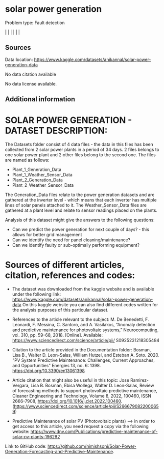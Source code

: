 # solar power generation

Problem type: Fault detection

|  |
|  |
|  |
## Sources

Data location: https://www.kaggle.com/datasets/anikannal/solar-power-generation-data

No data citation available

No data license available.

## Additional information
# SOLAR POWER GENERATION - DATASET DESCRIPTION:

The Datasets folder consist of 4 data files - the data in this files has been collected from 2 solar power plants in a period of 34 days.
2 files belongs to one solar power plant and 2 other files belong to the second one.
The files are named as follows:
- Plant_1_Generation_Data
- Plant_1_Weather_Sensor_Data
- Plant_2_Generation_Data
- Plant_2_Weather_Sensor_Data

The Generation_Data files relate to the power generation datasets and are gathered at the inverter level - which means that each inverter has multiple lines of solar panels attached to it. The Weather_Sensor_Data files are gathered at a plant level and relate to sensor readings placed on the plants.


Analysis of this dataset might give the answers to the following questions:
* Can we predict the power generation for next couple of days? - this allows for better grid management
* Can we identify the need for panel cleaning/maintenance?
* Can we identify faulty or sub-optimally performing equipment?


# Sources of different articles, citation, references and codes:


* The dataset was downloaded from the kaggle website and is available under the following link:
https://www.kaggle.com/datasets/anikannal/solar-power-generation-data
On this kaggle website you can also find different codes written for the analysis purposes of this particular dataset.

* References to the article relevant to the subject:
M. De Benedetti, F. Leonardi, F. Messina, C. Santoro, and A. Vasilakos, “Anomaly detection and predictive maintenance for photovoltaic systems,” Neurocomputing, vol. 310, pp. 59–68, 2018.
[Online]. Available: https://www.sciencedirect.com/science/article/pii/
S0925231218305484

* Citation to the article provided in the Documentation folder:
Bosman, Lisa B., Walter D. Leon-Salas, William Hutzel, and Esteban A. Soto. 2020. "PV System Predictive Maintenance: Challenges, Current Approaches, and Opportunities" Energies 13, no. 6: 1398. https://doi.org/10.3390/en13061398

* Article citation that might also be useful in this topic:
Jose Ramirez-Vergara, Lisa B. Bosman, Ebisa Wollega, Walter D. Leon-Salas, Review of forecasting methods to support photovoltaic predictive maintenance, Cleaner Engineering and Technology, Volume 8, 2022, 100460, ISSN 2666-7908,
https://doi.org/10.1016/j.clet.2022.100460.
(https://www.sciencedirect.com/science/article/pii/S2666790822000659)

* Predictive Maintenance of solar PV (Photovoltaic plants) --> in order to get access to this article, you need request a copy via the following website: https://www.dnv.com/Publications/predictive-maintenance-of-solar-pv-plants-196282


Link to GitHub code: https://github.com/nimishsoni/Solar-Power-Generation-Forecasting-and-Predictive-Maintenance.